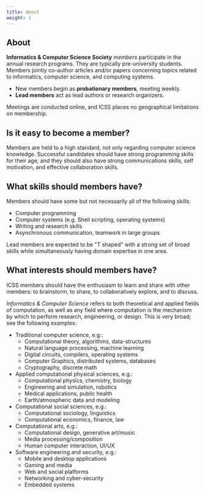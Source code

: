 ```yaml
---
title: About 
weight: 1
---
```

## About

**Informatics & Computer Science Society** _members_ participate in the annual research programs. They are typically pre-university students. Members jointly co-author articles and/or papers concerning topics related to informatics, computer science, and computing systems. 

* New members begin as **probationary members**, meeting weekly.
* **Lead members** act as lead authors or research organizers.

Meetings are conducted online, and ICSS places no geographical limitations on membership.

## Is it easy to become a member?

Members are held to a high standard, not only regarding computer science knowledge. Successful candidates should have strong programming skills for their age, and they should also have strong communications skills, self motivation, and effective collaboration skills.

## What skills should members have?

Members should have some but not necessarily all of the following skills:

* Computer programming 
* Computer systems (e.g. Shell scripting, operating systems)
* Writing and research skills
* Asynchronous communication, teamwork in large groups

Lead members are expected to be "T shaped" with a strong set of broad skills while simultaneously having domain expertise in one area. 

## What interests should members have?

ICSS members should have the enthusiasm to learn and share with other members: to brainstorm, to share, to collaboratively explore, and to discuss.

_Informatics & Computer Science_ refers to both theoretical and applied fields of computation, as well as any field where computation is the mechanism by which to perform research, engineering, or design. This is very broad; see the following examples:

* Traditional computer science, e.g.:
  - Computational theory, algorithms, data-structures
  - Natural language processing, machine learning
  - Digital circuits, compilers, operating systems
  - Computer Graphics, distributed systems, databases 
  - Cryptography, discrete math
* Applied computational physical sciences, e.g.:
  - Computational physics, chemistry, biology
  - Engineering and simulation, robotics
  - Medical applications, public health
  - Earth/atmospheric data and modeling
* Computational social sciences, e.g.:
  - Computational sociology, linguistics
  - Computational economics, finance, law
* Computational arts, e.g.:
  - Computational design, generative art/music
  - Media processing/composition
  - Human computer interaction, UI/UX
* Software engineering and security, e.g.:
  - Mobile and desktop applications
  - Gaming and media
  - Web and social platforms
  - Networking and cyber-security
  - Embedded systems


